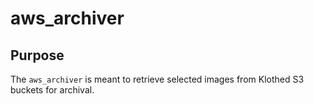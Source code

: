 # aws_archiver

## Purpose

The `aws_archiver` is meant to retrieve selected images from Klothed S3 buckets for archival.
